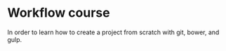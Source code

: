 # Workflow course
In order to learn how to create a project from scratch with git, bower, and gulp. 
